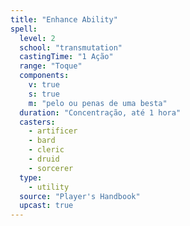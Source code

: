 ```yaml
---
title: "Enhance Ability"
spell:
  level: 2
  school: "transmutation"
  castingTime: "1 Ação"
  range: "Toque"
  components:
    v: true
    s: true
    m: "pelo ou penas de uma besta"
  duration: "Concentração, até 1 hora"
  casters:
    - artificer
    - bard
    - cleric
    - druid
    - sorcerer
  type:
    - utility
  source: "Player's Handbook"
  upcast: true
---
```

